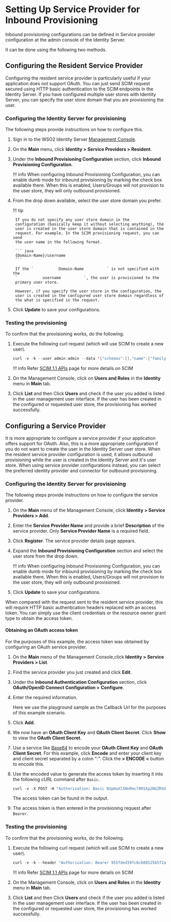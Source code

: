 # Setting Up Service Provider for Inbound Provisioning

Inbound provisioning configurations can be defined in Service provider
configuration at the admin console of the Identity Server.

It can be done using the following two methods.

## Configuring the Resident Service Provider

Configuring the resident service provider is particularly useful if your
application does not support OAuth. You can just send SCIM request
secured using HTTP basic authentication to the SCIM endpoints in the
Identity Server. If you have configured multiple user stores with
Identity Server, you can specify the user store domain that you are
provisioning the user.

### Configuring the Identity Server for provisioning

The following steps provide instructions on how to configure this.

1. Sign in to the WSO2 Identity Server [Management
    Console]({{base_path}}/setup/getting-started-with-the-management-console).
2. On the **Main** menu, click **Identity \> Service Providers \>
    Resident**.  
    <!--![sp-resident]({{base_path}}/assets/img/using-wso2-identity-server/sp-resident.png)-->
3. Under the **Inbound Provisioning Configuration** section, click
    **Inbound Provisioning Configuration**.  
    <!--![idp-provisioning-config]({{base_path}}/assets/img/using-wso2-identity-server/idp-provisioning-config.png)-->

    !!! info
        When configuring Inbound Provisioning Configuration, you can enable
        dumb mode for inbound provisioning by marking the check box
        available there. When this is enabled, Users/Groups will not
        provision to the user store, they will only outbound provisioned.

4. From the drop down available, select the user store domain you
    prefer.

    !!! tip

        If you do not specify any user store domain in the
        configuration (basically keep it without selecting anything), the
        user is created in the user store domain that is contained in the
        request. For example, In the SCIM provisioning request, you can send
        the user name in the following format.
    
        ``` java
        {Domain-Name}/username
        ```

        If the `           Domain-Name          ` is not specified with the
        `           username          `, the user is provisioned to the
        primary user store.

        However, if you specify the user store in the configuration, the
        user is created in the configured user store domain regardless of
        the what is specified in the request.


5. Click **Update** to save your configurations.

### Testing the provisioning

To confirm that the provisioning works, do the following.

1. Execute the following curl request (which will use SCIM to create a
    new user).

    ``` java
    curl -v -k --user admin:admin --data '{"schemas":[],"name":{"familyName":"mervyn","givenName":"samuel"},"userName":"samuel","password":"samuel","emails":[{"primary":true,"value":"samuel@wso2.com"}]}' --header "Content-Type:application/json" https://localhost:9443/wso2/scim/Users
    ```

    !!! info
        Refer [SCIM 1.1 APIs]({{base_path}}/develop/scim-1.1-apis) page for more details on SCIM

2. On the Management Console, click on **Users and Roles** in the
    **Identity** menu in **Main** tab.
3. Click **List** and then Click **Users** and check if the user you
    added is listed in the user management user interface. If the user
    has been created in the configured or requested user store, the
    provisioning has worked successfully.  

    <!--![user-list]({{base_path}}/assets/img/using-wso2-identity-server/user-list.png)-->

## Configuring a Service Provider

It is more appropriate to configure a service provider if your
application offers support for OAuth. Also, this is a more appropriate
configuration if you do not want to create the user in the Identity
Server user store. When the resident service provider configuration is
used, it allows outbound provisioning while the user is created in the
Identity Server and it's user store. When using service provider
configurations instead, you can select the preferred identity provider
and connector for outbound provisioning.

### Configuring the Identity Server for provisioning

The following steps provide instructions on how to configure the service
provider.

1. On the **Main** menu of the Management Console, click **Identity \>
    Service Providers \> Add**.
2. Enter the **Service Provider Name** and provide a brief
    **Description** of the service provider. Only **Service Provider
    Name** is a required field.  
    <!--![description-sp]({{base_path}}/assets/img/using-wso2-identity-server/description-sp.png)-->
3. Click **Register**. The service provider details page appears.

4. Expand the **Inbound Provisioning Configuration** section and select
    the user store from the drop down.

    <!--![inbound-provisioning-configuration]({{base_path}}/assets/img/using-wso2-identity-server/inbound-provisioning-configuration.png)-->

    !!! info
        When configuring Inbound Provisioning Configuration, you can enable
        dumb mode for inbound provisioning by marking the check box
        available there. When this is enabled, Users/Groups will not
        provision to the user store, they will only outbound provisioned.

5. Click **Update** to save your configurations.

When compared with the request sent to the resident service provider,
this will require HTTP basic authentication headers replaced with an
access token. You can simply use the client credentials or the resource
owner grant type to obtain the access token.

#### Obtaining an OAuth access token

For the purposes of this example, the access token was obtained by
configuring an OAuth service provider.

1. On the **Main** menu of the Management Console,click **Identity \>
    Service Providers \> List**.
2. Find the service provider you just created and click **Edit**.
3. Under the **Inbound Authentication Configuration** section, click
    **OAuth/OpenID Connect Configuration \>** **Configure**.
    <!--![config-oauth-openid]({{base_path}}/assets/img/using-wso2-identity-server/config-oauth-openid.png)-->

4. Enter the required information.  
    <!--![oauth-openid-info]({{base_path}}/assets/img/using-wso2-identity-server/oauth-openid-info.png)-->
    Here we use the playground sample as the Callback Url for the
    purposes of this example scenario.
5. Click **Add**.
6. We now have an **OAuth Client Key** and **OAuth Client Secret**.
    Click **Show** to view the **OAuth Client Secret**.  
    <!--![show-oauth-client-secret]({{base_path}}/assets/img/using-wso2-identity-server/show-oauth-client-secret.png)-->
7. Use a service like [Base64](https://www.base64encode.org/) to encode
    your **OAuth Client Key** and **OAuth Client Secret**. For this
    example, click **Encode** and enter your client key and client
    secret separated by a colon ":". Click the **\> ENCODE \<** button
    to encode this.  
    <!--![encode-key-secret]({{base_path}}/assets/img/using-wso2-identity-server/encode-key-secret.png)-->

8. Use the encoded value to generate the access token by inserting it
    into the following cURL command after `Basic`.

    ``` java
    curl -v -X POST -H "Authorization: Basic N2pHaXl5NnRmcl9RSXp2NGZRSUYzcG92aDJRYTpDd09fRWVBdndLaW1vT0pOc0VGdWNHYjIzNWNh" -H "Content-Type: application/x-www-form-urlencoded;charset=UTF-8" -k -d "grant_type=password&username=admin&password=admin" https://localhost:9443/oauth2/token
    ```
    The access token can be found in the output.  
    <!--![access-token]({{base_path}}/assets/img/using-wso2-identity-server/access-token.png)-->

10. The access token is then entered in the provisioning request after
    `Bearer`.

### Testing the provisioning

To confirm that the provisioning works, do the following.

1. Execute the following curl request (which will use SCIM to create a
    new user).

    ``` java
    curl -v -k --header "Authorization: Bearer 955fded39fc6cb08525b5f2a35b3e2e"  --data '{"schemas":[],"name":{"familyName":"fernando","givenName":"yohanna"},"userName":"yohanna","password":"yohanna","emails":[{"primary":true,"value":"yohanna@wso2.com"}]}' --header "Content-Type:application/json" https://localhost:9443/wso2/scim/Users
    ```

    !!! info
        Refer [SCIM 1.1 APIs]({{base_path}}/develop/scim-1.1-apis) page for more details on SCIM

2. On the Management Console, click on **Users and Roles** in the
    **Identity** menu in **Main** tab.
3. Click **List** and then Click **Users** and check if the user you
    added is listed in the user management user interface. If the user
    has been created in the configured or requested user store, the
    provisioning has worked successfully.

  
